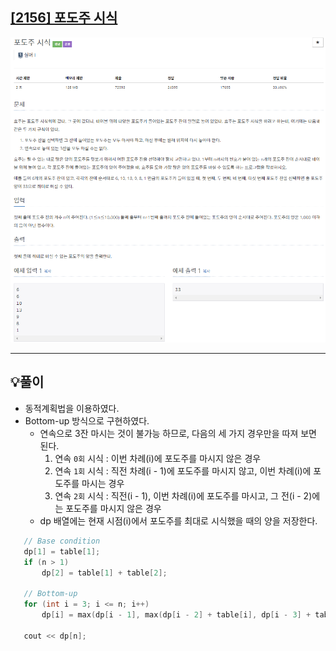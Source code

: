 ## [[2156] 포도주 시식](https://www.acmicpc.net/problem/2156)

![](imgs/1.PNG)
___
## 💡풀이
- 동적계획법을 이용하였다.
- Bottom-up 방식으로 구현하였다.
	- 연속으로 3잔 마시는 것이 불가능 하므로, 다음의 세 가지 경우만을 따져 보면 된다.
		1. 연속 `0회` 시식 : 이번 차례(i)에 포도주를 마시지 않은 경우
		2. 연속 `1회` 시식 : 직전 차례(i - 1)에 포도주를 마시지 않고, 이번 차례(i)에 포도주를 마시는 경우
		3. 연속 `2회` 시식 : 직전(i - 1), 이번 차례(i)에 포도주를 마시고, 그 전(i - 2)에는 포도주를 마시지 않은 경우
	- dp 배열에는 현재 시점(i)에서 포도주를 최대로 시식했을 때의 양을 저장한다.
```c++
   // Base condition
   dp[1] = table[1];
   if (n > 1)
       dp[2] = table[1] + table[2];

   // Bottom-up
   for (int i = 3; i <= n; i++) 
       dp[i] = max(dp[i - 1], max(dp[i - 2] + table[i], dp[i - 3] + table[i - 1] + table[i]));
   
   cout << dp[n];
```